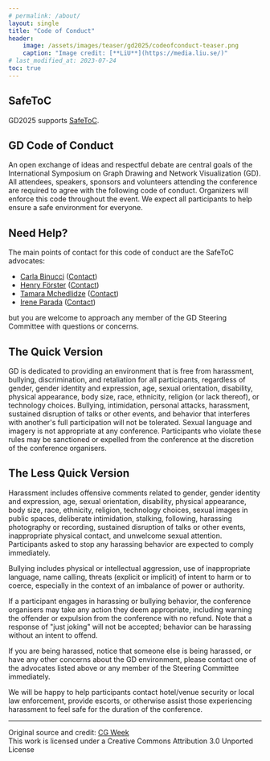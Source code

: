 ```yaml
---
# permalink: /about/
layout: single
title: "Code of Conduct"
header:
    image: /assets/images/teaser/gd2025/codeofconduct-teaser.png
    caption: "Image credit: [**LiU**](https://media.liu.se/)"
# last_modified_at: 2023-07-24
toc: true
---
```


## SafeToC

GD2025 supports <a href="https://safetoc.org/" target="_blank">SafeToC</a>.

## GD Code of Conduct

An open exchange of ideas and respectful debate are central goals of the International Symposium on Graph Drawing and Network Visualization (GD). All attendees, speakers, sponsors and volunteers attending the conference are required to agree with the following code of conduct. Organizers will enforce this code throughout the event. We expect all participants to help ensure a safe environment for everyone.

## Need Help?

The main points of contact for this code of conduct are the SafeToC advocates:
<ul>
  <li><a href="https://mozart.diei.unipg.it/binucci/" target="_blank">Carla Binucci</a> (<i class="fas fa-fw fa-envelope-square" aria-hidden="true"></i><a href="mailto:carla.binucci@unipg.it">Contact</a>)</li>
  <li><a href="https://uni-tuebingen.de/fakultaeten/mathematisch-naturwissenschaftliche-fakultaet/fachbereiche/informatik/lehrstuehle/algorithmik/team/dr-henry-foerster/" target="_blank">Henry Förster</a> (<i class="fas fa-fw fa-envelope-square" aria-hidden="true"></i><a href="mailto:henry.foerster@uni-tuebingen.de">Contact</a>)</li>
  <li><a href="https://www.uu.nl/staff/TMtsentlintze1" target="_blank">Tamara Mchedlidze</a> (<i class="fas fa-fw fa-envelope-square" aria-hidden="true"></i><a href="mailto:t.mtsentlintze@uu.nl">Contact</a>)</li>
  <li><a href="https://ireneparada.com1" target="_blank">Irene Parada</a> (<i class="fas fa-fw fa-envelope-square" aria-hidden="true"></i><a href="mailto:irene.parada@upc.edu">Contact</a>)</li>
</ul>
but you are welcome to approach any member of the GD Steering Committee with questions or concerns.

## The Quick Version

GD is dedicated to providing an environment that is free from harassment, bullying, discrimination, and retaliation for all participants, regardless of gender, gender identity and expression, age, sexual orientation, disability, physical appearance, body size, race, ethnicity, religion (or lack thereof), or technology choices. Bullying, intimidation, personal attacks, harassment, sustained disruption of talks or other events, and behavior that interferes with another's full participation will not be tolerated. Sexual language and imagery is not appropriate at any conference. Participants who violate these rules may be sanctioned or expelled from the conference at the discretion of the conference organisers.

## The Less Quick Version

Harassment includes offensive comments related to gender, gender identity and expression, age, sexual orientation, disability, physical appearance, body size, race, ethnicity, religion, technology choices, sexual images in public spaces, deliberate intimidation, stalking, following, harassing photography or recording, sustained disruption of talks or other events, inappropriate physical contact, and unwelcome sexual attention. Participants asked to stop any harassing behavior are expected to comply immediately.

Bullying includes physical or intellectual aggression, use of inappropriate language, name calling, threats (explicit or implicit) of intent to harm or to coerce, especially in the context of an imbalance of power or authority.

If a participant engages in harassing or bullying behavior, the conference organisers may take any action they deem appropriate, including warning the offender or expulsion from the conference with no refund. Note that a response of "just joking" will not be accepted; behavior can be harassing without an intent to offend.

If you are being harassed, notice that someone else is being harassed, or have any other concerns about the GD environment, please contact one of the advocates listed above or any member of the Steering Committee immediately.

We will be happy to help participants contact hotel/venue security or local law enforcement, provide escorts, or otherwise assist those experiencing harassment to feel safe for the duration of the conference.

<hr>
Original source and credit: <a href="http://www.computational-geometry.org/codeofconduct.html" target="_blank">CG Week</a><br>
This work is licensed under a Creative Commons Attribution 3.0 Unported License
